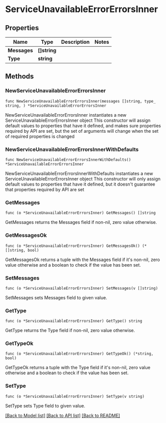 # ServiceUnavailableErrorErrorsInner

## Properties

Name | Type | Description | Notes
------------ | ------------- | ------------- | -------------
**Messages** | **[]string** |  | 
**Type** | **string** |  | 

## Methods

### NewServiceUnavailableErrorErrorsInner

`func NewServiceUnavailableErrorErrorsInner(messages []string, type_ string, ) *ServiceUnavailableErrorErrorsInner`

NewServiceUnavailableErrorErrorsInner instantiates a new ServiceUnavailableErrorErrorsInner object
This constructor will assign default values to properties that have it defined,
and makes sure properties required by API are set, but the set of arguments
will change when the set of required properties is changed

### NewServiceUnavailableErrorErrorsInnerWithDefaults

`func NewServiceUnavailableErrorErrorsInnerWithDefaults() *ServiceUnavailableErrorErrorsInner`

NewServiceUnavailableErrorErrorsInnerWithDefaults instantiates a new ServiceUnavailableErrorErrorsInner object
This constructor will only assign default values to properties that have it defined,
but it doesn't guarantee that properties required by API are set

### GetMessages

`func (o *ServiceUnavailableErrorErrorsInner) GetMessages() []string`

GetMessages returns the Messages field if non-nil, zero value otherwise.

### GetMessagesOk

`func (o *ServiceUnavailableErrorErrorsInner) GetMessagesOk() (*[]string, bool)`

GetMessagesOk returns a tuple with the Messages field if it's non-nil, zero value otherwise
and a boolean to check if the value has been set.

### SetMessages

`func (o *ServiceUnavailableErrorErrorsInner) SetMessages(v []string)`

SetMessages sets Messages field to given value.


### GetType

`func (o *ServiceUnavailableErrorErrorsInner) GetType() string`

GetType returns the Type field if non-nil, zero value otherwise.

### GetTypeOk

`func (o *ServiceUnavailableErrorErrorsInner) GetTypeOk() (*string, bool)`

GetTypeOk returns a tuple with the Type field if it's non-nil, zero value otherwise
and a boolean to check if the value has been set.

### SetType

`func (o *ServiceUnavailableErrorErrorsInner) SetType(v string)`

SetType sets Type field to given value.



[[Back to Model list]](../README.md#documentation-for-models) [[Back to API list]](../README.md#documentation-for-api-endpoints) [[Back to README]](../README.md)


